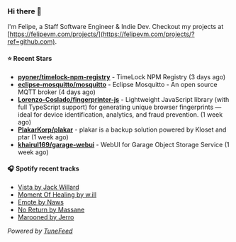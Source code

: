 ### Hi there 👋

I'm Felipe, a Staff Software Engineer & Indie Dev. Checkout my projects at [https://felipevm.com/projects/](https://felipevm.com/projects/?ref=github.com).

#### ⭐ Recent Stars
- **[pyoner/timelock-npm-registry](https://github.com/pyoner/timelock-npm-registry)** - TimeLock NPM Registry (3 days ago)
- **[eclipse-mosquitto/mosquitto](https://github.com/eclipse-mosquitto/mosquitto)** - Eclipse Mosquitto - An open source MQTT broker (4 days ago)
- **[Lorenzo-Coslado/fingerprinter-js](https://github.com/Lorenzo-Coslado/fingerprinter-js)** - Lightweight JavaScript library (with full TypeScript support) for generating unique browser fingerprints — ideal for device identification, analytics, and fraud prevention. (1 week ago)
- **[PlakarKorp/plakar](https://github.com/PlakarKorp/plakar)** - plakar is a backup solution powered by Kloset and ptar (1 week ago)
- **[khairul169/garage-webui](https://github.com/khairul169/garage-webui)** - WebUI for Garage Object Storage Service (1 week ago)

#### 🎧 Spotify recent tracks
- [Vista by Jack Willard](https://open.spotify.com/track/2NXdccGwej9QethnRpOT6s)
- [Moment Of Healing by w.ill](https://open.spotify.com/track/5QryxQfX9D6ARLlVdbrQo2)
- [Emote by Naws](https://open.spotify.com/track/62ANOXW6BoFihaxKex8ArL)
- [No Return by Massane](https://open.spotify.com/track/5eizBzFqa4HFMz1AG80B7M)
- [Marooned by Jerro](https://open.spotify.com/track/3Bj2emVtkUtYlA6roLBuTp)

_Powered by [TuneFeed](https://tunefeed.app?ref=github.com)_

